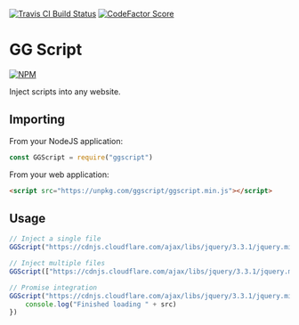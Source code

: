[![Travis CI Build Status](https://img.shields.io/travis/com/Richienb/ggscript/master.svg?style=for-the-badge)](https://travis-ci.com/Richienb/ggscript)
[![CodeFactor Score](https://www.codefactor.io/repository/github/Richienb/ggscript/badge?style=for-the-badge)](https://www.codefactor.io/repository/github/Richienb/ggscript)

# GG Script

[![NPM](https://nodei.co/npm/ggscript.png?downloads=true&downloadRank=true&stars=true)](https://nodei.co/npm/ggscript)

Inject scripts into any website.

## Importing

From your NodeJS application:
```js
const GGScript = require("ggscript")
```

From your web application:
```html
<script src="https://unpkg.com/ggscript/ggscript.min.js"></script>
```

## Usage

```js
// Inject a single file
GGScript("https://cdnjs.cloudflare.com/ajax/libs/jquery/3.3.1/jquery.min.js")

// Inject multiple files
GGScript(["https://cdnjs.cloudflare.com/ajax/libs/jquery/3.3.1/jquery.min.js", "https://cdnjs.cloudflare.com/ajax/libs/vue/2.6.9/vue.min.js", "https://cdnjs.cloudflare.com/ajax/libs/crypto-js/3.1.9-1/crypto-js.min.js"])

// Promise integration
GGScript("https://cdnjs.cloudflare.com/ajax/libs/jquery/3.3.1/jquery.min.js").then((src) => {
    console.log("Finished loading " + src)
})
```
